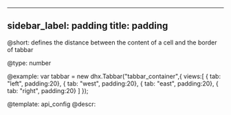 
---
sidebar_label: padding
title: padding
---          

@short: 
defines the distance between the content of a cell and the border of tabbar




@type: number

@example: 
var tabbar = new dhx.Tabbar("tabbar_container",{
	views:[ 
    	{ tab: "left", padding:20},
    	{ tab: "west", padding:20},
    	{ tab: "east", padding:20},
    	{ tab: "right", padding:20}
	]
});


@template:	api_config
@descr: 



